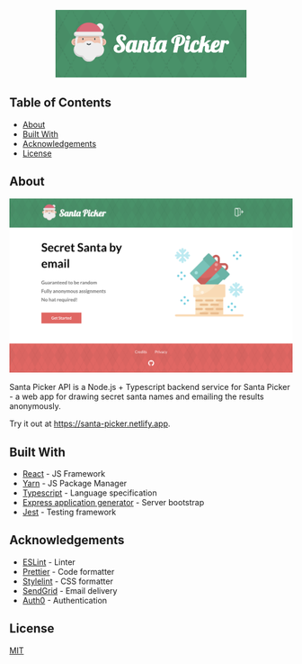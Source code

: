 <p align="center">
  <a href="https://github.com/oscar8880/santa-picker-app">
  <img src="./images/logo.png" alt="Logo" height="120">
  </a>
</p>

## Table of Contents

- [About](#about)
- [Built With](#built-with)
- [Acknowledgements](#acknowledgements)
- [License](#license)

## About

![Screenshot](images/screenshot.png?raw=true)

Santa Picker API is a Node.js + Typescript backend service for Santa Picker - a web app for drawing secret santa names and emailing the results anonymously.

Try it out at https://santa-picker.netlify.app.

## Built With

- [React](https://reactjs.org/) - JS Framework
- [Yarn](https://yarnpkg.com/) - JS Package Manager
- [Typescript](https://www.typescriptlang.org/) - Language specification
- [Express application generator](https://expressjs.com/en/starter/generator.html) - Server bootstrap
- [Jest](https://jestjs.io/) - Testing framework

## Acknowledgements

- [ESLint](https://eslint.org/) - Linter
- [Prettier](https://prettier.io/) - Code formatter
- [Stylelint](https://stylelint.io/) - CSS formatter
- [SendGrid](https://sendgrid.com/) - Email delivery
- [Auth0](https://auth0.com/) - Authentication

## License

[MIT](https://choosealicense.com/licenses/mit/)
